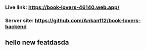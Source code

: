 ### Live link: https://book-lovers-46140.web.app/

### Server site: https://github.com/Ankan112/book-lovers-backend

## hello new featdasda
